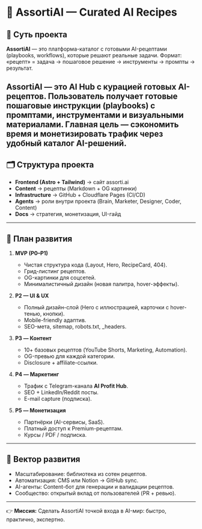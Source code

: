 # 🚀 AssortiAI — Curated AI Recipes

## 🎯 Суть проекта

**AssortiAI** — это платформа-каталог с готовыми AI-рецептами (playbooks, workflows), которые решают реальные задачи.
Формат: «рецепт» = задача → пошаговое решение → инструменты → промпты → результат.

AssortiAI — это AI Hub с курацией готовых AI-рецептов. Пользователь получает готовые пошаговые инструкции (playbooks) с промптами, инструментами и визуальными материалами.
Главная цель — сэкономить время и монетизировать трафик через удобный каталог AI-решений.
---

## 🗂 Структура проекта

* **Frontend (Astro + Tailwind)** → сайт assorti.ai
* **Content** → рецепты (Markdown + OG картинки)
* **Infrastructure** → GitHub + Cloudflare Pages (CI/CD)
* **Agents** → роли внутри проекта (Brain, Marketer, Designer, Coder, Content)
* **Docs** → стратегия, монетизация, UI-гайд

---

## 📌 План развития

1. **MVP (P0–P1)**

   * Чистая структура кода (Layout, Hero, RecipeCard, 404).
   * Грид-листинг рецептов.
   * OG-картинки для соцсетей.
   * Минималистичный дизайн (новая палитра, hover-эффекты).

2. **P2 — UI & UX**

   * Полный дизайн-слой (Hero с иллюстрацией, карточки с hover-тенью, кнопки).
   * Mobile-friendly адаптив.
   * SEO-мета, sitemap, robots.txt, _headers.

3. **P3 — Контент**

   * 10+ базовых рецептов (YouTube Shorts, Marketing, Automation).
   * OG-превью для каждой категории.
   * Disclosure + affiliate-ссылки.

4. **P4 — Маркетинг**

   * Трафик с Telegram-канала **AI Profit Hub**.
   * SEO + LinkedIn/Reddit посты.
   * E-mail capture (подписка).

5. **P5 — Монетизация**

   * Партнёрки (AI-сервисы, SaaS).
   * Платный доступ к Premium-рецептам.
   * Курсы / PDF / подписка.

---

## 🔮 Вектор развития

* Масштабирование: библиотека из сотен рецептов.
* Автоматизация: CMS или Notion → GitHub sync.
* AI-агенты: Content-бот для генерации и валидации рецептов.
* Сообщество: открытый вклад от пользователей (PR + ревью).

---

👉 **Миссия:**
Сделать AssortiAI точкой входа в AI-мир: быстро, практично, экспертно.

